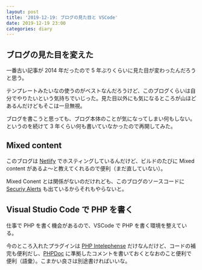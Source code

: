 ```yaml
---
layout: post
title: '2019-12-19: ブログの見た目と VSCode'
date: 2019-12-19 23:00
categories: diary
---
```


## ブログの見た目を変えた

一番古い記事が 2014 年だったので 5 年ぶりくらいに見た目が変わったんだろうと思う。

テンプレートみたいなの使うのがベストなんだろうけど、このブログくらいは自分でやりたいという気持ちでいじった。見た目以外にも気になるところが山ほどあるんだけどもそこは一旦無視。

ブログを書こうと思っても、ブログ本体のことが気になってしまい何もしない。というのを続けて 3 年くらい何も書いていなかったので再開してみた。

## Mixed content

このブログは [Netlify](https://www.netlify.com/) でホスティングしているんだけど、ビルドのたびに Mixed content  があるよ〜と教えてくれるので便利（まだ直していない）。

Mixed Conent とは関係がないのだけれども、このブログのソースコードに [Securiy Alerts](https://github.com/hrysd/docs.hrysd.org/network/alerts) も出ているからそれもやらないと。

## Visual Studio Code で PHP を書く

仕事で PHP を書く機会があるので、VSCode で PHP を書く環境を整えている。

今のところ入れたプラグインは [PHP Intelephense](https://marketplace.visualstudio.com/items?itemName=bmewburn.vscode-intelephense-client) だけなんだけど、コードの補完も便利だし、[PHPDoc](https://github.com/php-fig/fig-standards/blob/master/proposed/phpdoc.md) に準拠したコメントを書いておくとなおのこと便利で便利（語彙）。こまかい良さは別途書ければいいな。
